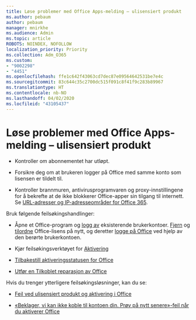 ```yaml
---
title: Løse problemer med Office Apps-melding – ulisensiert produkt
ms.author: pebaum
author: pebaum
manager: mnirkhe
ms.audience: Admin
ms.topic: article
ROBOTS: NOINDEX, NOFOLLOW
localization_priority: Priority
ms.collection: Adm_O365
ms.custom:
- "9002298"
- "4451"
ms.openlocfilehash: ffe1c642f43063cd7dec87e09564642531be7e4c
ms.sourcegitcommit: 83c644c35c2700dc515f091c8f41f9c283b89967
ms.translationtype: HT
ms.contentlocale: nb-NO
ms.lasthandoff: 04/02/2020
ms.locfileid: "43105437"
---
```

# <a name="fixing-office-apps-message---unlicensed-product"></a>Løse problemer med Office Apps-melding – ulisensiert produkt

- Kontroller om abonnementet har utløpt.

- Forsikre deg om at brukeren logger på Office med samme konto som lisensen er tildelt til.

- Kontroller brannmuren, antivirusprogramvaren og proxy-innstillingene for å bekrefte at de ikke blokkerer Office-apper sin tilgang til internett. Se [URL-adresser og IP-adresseområder for Office 365](https://docs.microsoft.com/office365/enterprise/urls-and-ip-address-ranges).

Bruk følgende feilsøkingshandlinger: 

- Åpne et Office-program og [logg av](https://support.office.com/article/5a20dc11-47e9-4b6f-945d-478cb6d92071) eksisterende brukerkontoer. [Fjern](https://docs.microsoft.com/office365/admin/manage/remove-licenses-from-users?view=o365-worldwide) og [tilordne](https://docs.microsoft.com/office365/admin/manage/assign-licenses-to-users?view=o365-worldwide) Office-lisens på nytt, og deretter [logge på Office](https://support.office.com/article/628ea040-f265-49de-b986-be09c3ebf8a9) ved hjelp av den berørte brukerkontoen.

- Kjør feilsøkingsverktøyet for [Aktivering](https://aka.ms/SARA-OfficeActivation-Alchemy)

- [Tilbakestill aktiveringsstatusen for Office](https://docs.microsoft.com/office365/troubleshoot/activation/reset-office-365-proplus-activation-state) 

- [Utfør en Tilkoblet reparasjon av Office](https://support.office.com/Article/7821d4b6-7c1d-4205-aa0e-a6b40c5bb88b?wt.mc_id=Alchemy_ClientDIA)

Hvis du trenger ytterligere feilsøkingsløsninger, kan du se: 

- [Feil ved ulisensiert produkt og aktivering i Office](https://support.office.com/Article/0d23d3c0-c19c-4b2f-9845-5344fedc4380?wt.mc_id=Alchemy_ClientDIA)

- [«Beklager, vi kan ikke koble til kontoen din. Prøv på nytt senere»-feil når du aktiverer Office](https://docs.microsoft.com/office/troubleshoot/activation-installation/issue-when-activate-office-from-office-365)
